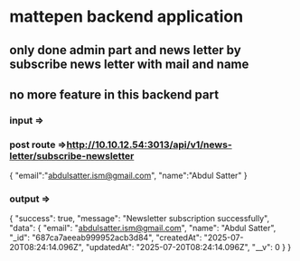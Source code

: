 # mattepen backend application

## only done admin part and news letter by subscribe news letter with mail and name

## no more feature in this backend part

### input =>

### post route =>http://10.10.12.54:3013/api/v1/news-letter/subscribe-newsletter

{
"email":"abdulsatter.ism@gmail.com",
"name":"Abdul Satter"
}

### output =>

{
"success": true,
"message": "Newsletter subscription successfully",
"data": {
"email": "abdulsatter.ism@gmail.com",
"name": "Abdul Satter",
"\_id": "687ca7aeeab999952acb3d84",
"createdAt": "2025-07-20T08:24:14.096Z",
"updatedAt": "2025-07-20T08:24:14.096Z",
"\_\_v": 0
}
}
